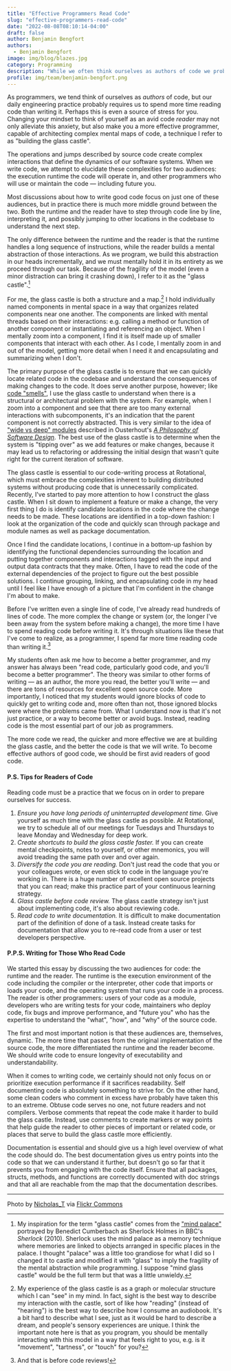 ```yaml
---
title: "Effective Programmers Read Code"
slug: "effective-programmers-read-code"
date: "2022-08-08T08:10:14-04:00"
draft: false
author: Benjamin Bengfort
authors: 
  - Benjamin Bengfort
image: img/blog/blazes.jpg
category: Programming
description: "While we often think ourselves as authors of code we probably spend more time reading code than writing it. Changing our mindset to think of ourselves as avid code readers will make us more effective programmers."
profile: img/team/benjamin-bengfort.png
---
```


As programmers, we tend think of ourselves as _authors_ of code, but our daily engineering practice probably requires us to spend more time reading code than writing it. Perhaps this is even a source of stress for you. Changing your mindset to think of yourself as an avid code _reader_ may not only alleviate this anxiety, but also make you a more effective programmer, capable of architecting complex mental maps of code, a technique I refer to as "building the glass castle".

<!--more-->

The operations and jumps described by source code create complex interactions that define the dynamics of our software systems. When we write code, we attempt to elucidate these complexities for two audiences: the execution runtime the code will operate in, and other programmers who will use or maintain the code &mdash; including future you.

Most discussions about how to write good code focus on just one of these audiences, but in practice there is much more middle ground between the two. Both the runtime and the reader have to step through code line by line, interpreting it, and possibly jumping to other locations in the codebase to understand the next step.

The only difference between the runtime and the reader is that the runtime handles a long sequence of instructions, while the reader builds a mental abstraction of those interactions. As we program, we build this abstraction in our heads incrementally, and we must mentally hold it in its entirety as we proceed through our task. Because of the fragility of the model (even a minor distraction can bring it crashing down), I refer to it as the "glass castle".[^1]

For me, the glass castle is both a structure and a map.[^2] I hold individually named components in mental space in a way that organizes related components near one another. The components are linked with mental threads based on their interactions: e.g. calling a method or function of another component or instantiating and referencing an object. When I mentally zoom into a component, I find it is itself made up of smaller components that interact with each other. As I code, I mentally zoom in and out of the model, getting more detail when I need it and encapsulating and summarizing when I don't.

The primary purpose of the glass castle is to ensure that we can quickly locate related code in the codebase and understand the consequences of making changes to the code. It does serve another purpose, however; like [code "smells"](https://martinfowler.com/bliki/CodeSmell.html), I use the glass castle to understand when there is a structural or architectural problem with the system. For example, when I zoom into a component and see that there are too many external interactions with subcomponents, it's an indication that the parent component is not correctly abstracted. This is very similar to the idea of ["wide vs deep" modules](https://nakabonne.dev/posts/depth-of-module/) described in Ousterhout's [_A Philosophy of Software Design_](https://web.stanford.edu/~ouster/cgi-bin/book.php). The best use of the glass castle is to determine when the system is "tipping over" as we add features or make changes, because it may lead us to refactoring or addressing the initial design that wasn't quite right for the current iteration of software.

The glass castle is essential to our code-writing process at Rotational, which must embrace the complexities inherent to building distributed systems without producing code that is unnecessarily complicated. Recently, I've started to pay more attention to how I construct the glass castle. When I sit down to implement a feature or make a change, the very first thing I do is identify candidate locations in the code where the change needs to be made. These locations are identified in a top-down fashion: I look at the organization of the code and quickly scan through package and module names as well as package documentation.

Once I find the candidate locations, I continue in a bottom-up fashion by identifying the functional dependencies surrounding the location and putting together components and interactions tagged with the input and output data contracts that they make. Often, I have to read the code of the external dependencies of the project to figure out the best possible solutions. I continue grouping, linking, and encapsulating code in my head until I feel like I have enough of a picture that I'm confident in the change I'm about to make.

Before I've written even a single line of code, I've already read hundreds of lines of code. The more complex the change or system (or, the longer I've been away from the system before making a change), the more time I have to spend reading code before writing it. It's through situations like these that I've come to realize, as a programmer, I spend far more time reading code than writing it.[^3]

My students often ask me how to become a better programmer, and my answer has always been "read code, particularly good code, and you'll become a better programmer". The theory was similar to other forms of writing &mdash; as an author, the more you read, the better you'll write &mdash; and there are tons of resources for excellent open source code. More importantly, I noticed that my students would ignore blocks of code to quickly get to writing code and, more often than not, those ignored blocks were where the problems came from. What I understand now is that it's not just practice, or a way to become better or avoid bugs. Instead, reading code is the most essential part of our job as programmers.

The more code we read, the quicker and more effective we are at building the glass castle, and the better the code is that we will write. To become effective authors of good code, we should be first avid readers of good code.

#### P.S. Tips for Readers of Code

Reading code must be a practice that we focus on in order to prepare ourselves for success.

1. _Ensure you have long periods of uninterrupted development time._ Give yourself as much time with the glass castle as possible. At Rotational, we try to schedule all of our meetings for Tuesdays and Thursdays to leave Monday and Wednesday for deep work.
2. _Create shortcuts to build the glass castle faster._ If you can create mental checkpoints, notes to yourself, or other mnemonics, you will avoid treading the same path over and over again.
3. _Diversify the code you are reading._ Don't just read the code that you or your colleagues wrote, or even stick to code in the language you're working in. There is a huge number of excellent open source projects that you can read; make this practice part of your continuous learning strategy.
4. _Glass castle before code review._ The glass castle strategy isn't just about implementing code, it's also about reviewing code.
5. _Read code to write documentation._ It is difficult to make documentation part of the definition of done of a task. Instead create tasks for documentation that allow you to re-read code from a user or test developers perspective.

#### P.P.S. Writing for Those Who Read Code

We started this essay by discussing the two audiences for code: the runtime and the reader. The runtime is the execution environment of the code including the compiler or the interpreter, other code that imports or loads your code, and the operating system that runs your code in a process. The reader is other programmers: users of your code as a module, developers who are writing tests for your code, maintainers who deploy code, fix bugs and improve performance, and "future you" who has the expertise to understand the "what", "how", and "why" of the source code.

The first and most important notion is that these audiences are, themselves, dynamic. The more time that passes from the original implementation of the source code, the more differentiated the runtime and the reader become. We should write code to ensure longevity of executability and understandability.

When it comes to writing code, we certainly should not only focus on or prioritize execution performance if it sacrifices readability. Self documenting code is absolutely something to strive for. On the other hand, some clean coders who comment in excess have probably have taken this to an extreme. Obtuse code serves no one, not future readers and not compilers. Verbose comments that repeat the code make it harder to build the glass castle. Instead, use comments to create markers or way points that help guide the reader to other pieces of important or related code, or places that serve to build the glass castle more efficiently.

Documentation is essential and should give us a high level overview of what the code should do. The best documentation gives us entry points into the code so that we can understand it further, but doesn't go so far that it prevents you from engaging with the code itself. Ensure that all packages, structs, methods, and functions are correctly documented with doc strings and that all are reachable from the map that the documentation describes.

---

Photo by [Nicholas_T](https://www.flickr.com/photos/nicholas_t/) via [Flickr Commons](https://flic.kr/p/NFnpAu)

[^1]: My inspiration for the term "glass castle" comes from the ["mind palace"](https://www.smithsonianmag.com/arts-culture/secrets-sherlocks-mind-palace-180949567/) portrayed by Benedict Cumberbach as Sherlock Holmes in BBC's _Sherlock_ (2010). Sherlock uses the mind palace as a memory technique where memories are linked to objects arranged in specific places in the palace. I thought "palace" was a little too grandiose for what I did so I changed it to castle and modified it with "glass" to imply the fragility of the mental abstraction while programming. I suppose "mind glass castle" would be the full term but that was a little unwieldy.
[^2]: My experience of the glass castle is as a graph or molecular structure which I can "see" in my mind. In fact, sight is the best way to describe my interaction with the castle, sort of like how "reading" (instead of "hearing") is the best way to describe how I consume an audiobook. It's a bit hard to describe what I see, just as it would be hard to describe a dream, and people's sensory experiences are unique. I think the important note here is that as you program, you should be mentally interacting with this model in a way that feels right to you, e.g. is it "movement", "tartness", or "touch" for you?
[^3]: And that is before code reviews!
